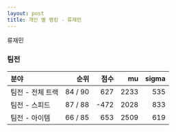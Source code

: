 ```yaml
---
layout: post
title: 개인 별 랭킹 - 류재민
---
```


류재민


### 팀전

| 분야 | 순위 | 점수 | mu | sigma |
|:---|---:|---:|---:|---:|
| 팀전 - 전체 트랙 | 84 / 90 | 627 | 2233 | 535 |
| 팀전 - 스피드 | 87 / 88 | -472 | 2028 | 833 |
| 팀전 - 아이템 | 66 / 85 | 653 | 2509 | 619 |
